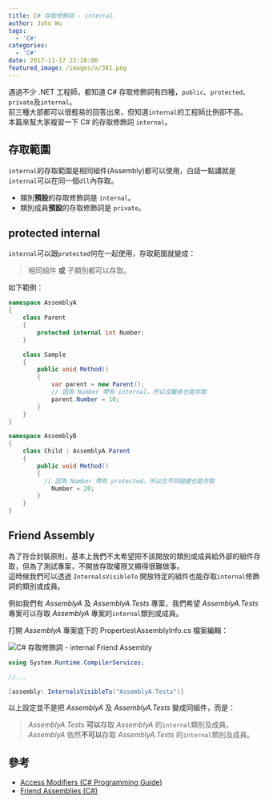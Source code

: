 ```yaml
---
title: C# 存取修飾詞 - internal
author: John Wu
tags:
  - 'C#'
categories:
  - 'C#'
date: 2017-11-17 22:28:00
featured_image: /images/a/381.png
---
```


遇過不少 .NET 工程師，都知道 C# 存取修飾詞有四種，`public`、`protected`、`private`及`internal`。  
前三種大部都可以很輕易的回答出來，但知道`internal`的工程師比例卻不高。  
本篇來幫大家複習一下 C# 的存取修飾詞 `internal`。  

<!-- more -->

## 存取範圍

`internal`的存取範圍是相同組件(Assembly)都可以使用，白話一點講就是`internal`可以在同一個`dll`內存取。  
* 類別**預設**的存取修飾詞是 `internal`。  
* 類別成員**預設**的存取修飾詞是 `private`。  

## protected internal

`internal`可以跟`protected`何在一起使用，存取範圍就變成：  
> 相同組件 **或** 子類別都可以存取。  

如下範例：
```cs
namespace AssemblyA
{
    class Parent
    {
        protected internal int Number;
    }

    class Sample
    {
        public void Method()
        {
            var parent = new Parent();
            // 因為 Number 帶有 internal，所以沒繼承也能存取
            parent.Number = 10; 
        }
    }
}

namespace AssemblyB
{
    class Child : AssemblyA.Parent
    {
        public void Method()
        {
          // 因為 Number 帶有 protected，所以在不同組建也能存取
            Number = 20;
        }
    }
}
```

## Friend Assembly

為了符合封裝原則，基本上我們不太希望把不該開放的類別或成員給外部的組件存取，但為了測試專案，不開放存取權限又顯得很難做事。  
這時候我們可以透過 `InternalsVisibleTo` 開放特定的組件也能存取`internal`修飾詞的類別或成員。  

例如我們有 *AssemblyA* 及 *AssemblyA.Tests* 專案，我們希望 *AssemblyA.Tests* 專案可以存取 *AssemblyA* 專案的`internal`類別或成員。

打開 *AssemblyA* 專案底下的 Properties\AssemblyInfo.cs 檔案編輯：

![C# 存取修飾詞 - internal Friend Assembly](/images/a/381.png)

```cs
using System.Runtime.CompilerServices;

//...

[assembly: InternalsVisibleTo("AssemblyA.Tests")]
```

以上設定並不是把 *AssemblyA* 及 *AssemblyA.Tests* 變成同組件，而是：
> *AssemblyA.Tests* **可以**存取 *AssemblyA* 的`internal`類別及成員。  
> *AssemblyA* 依然**不可以**存取 *AssemblyA.Tests* 的`internal`類別及成員。

## 參考

* [Access Modifiers (C# Programming Guide)](https://docs.microsoft.com/en-us/dotnet/csharp/programming-guide/classes-and-structs/access-modifiers)  
* [Friend Assemblies (C#)](https://docs.microsoft.com/zh-tw/dotnet/csharp/programming-guide/concepts/assemblies-gac/friend-assemblies)
